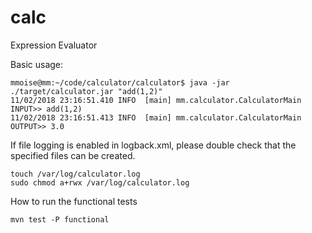 # calc

Expression Evaluator

Basic usage:
```
mmoise@mm:~/code/calculator/calculator$ java -jar ./target/calculator.jar "add(1,2)"
11/02/2018 23:16:51.410 INFO  [main] mm.calculator.CalculatorMain INPUT>> add(1,2)
11/02/2018 23:16:51.413 INFO  [main] mm.calculator.CalculatorMain OUTPUT>> 3.0
```

If file logging is enabled in logback.xml, please double check that the specified files can be created.
```
touch /var/log/calculator.log
sudo chmod a+rwx /var/log/calculator.log
```

How to run the functional tests
```
mvn test -P functional
```